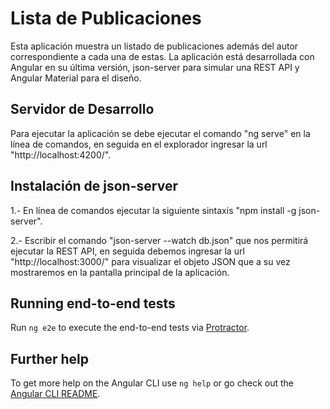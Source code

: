 # Lista de Publicaciones

Esta aplicación muestra un listado de publicaciones además del autor correspondiente a cada una de estas.
La aplicación está desarrollada con Angular en su última versión, json-server para simular una REST API y Angular Material para el diseño.

## Servidor de Desarrollo

Para ejecutar la aplicación se debe ejecutar el comando "ng serve" en la línea de comandos, en seguida en el explorador ingresar la url "http://localhost:4200/".

## Instalación de json-server

1.- En línea de comandos ejecutar la siguiente sintaxis "npm install -g json-server".

2.- Escribir el comando "json-server --watch db.json" que nos permitirá ejecutar la REST API, en seguida debemos ingresar la url "http://localhost:3000/" para visualizar el objeto JSON que a su vez mostraremos en la pantalla principal de la aplicación.

## Running end-to-end tests

Run `ng e2e` to execute the end-to-end tests via [Protractor](http://www.protractortest.org/).

## Further help

To get more help on the Angular CLI use `ng help` or go check out the [Angular CLI README](https://github.com/angular/angular-cli/blob/master/README.md).
